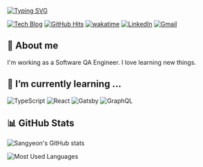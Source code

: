 [![Typing SVG](https://readme-typing-svg.demolab.com?font=Fira+Code&pause=1000&width=435&lines=Hi+there+%F0%9F%91%8B)](https://git.io/typing-svg)

[![Tech Blog](https://img.shields.io/badge/Sangyeon's_Tech_Blog-121013?logo=github&logoColor=white&color=%236C3F9B)](https://sangyeon217.github.io/) [![GitHub Hits](https://hits.seeyoufarm.com/api/count/incr/badge.svg?url=https%3A%2F%2Fgithub.com%2Fsangyeon217&count_bg=%2379C83D&title_bg=%23555555&icon=github.svg&icon_color=%23E7E7E7&title=GitHub&edge_flat=false)](https://github.com/sangyeon217) [![wakatime](https://wakatime.com/badge/user/b46d1b65-a65e-400f-9a97-d4e7cd20f6b3.svg)](https://wakatime.com/@b46d1b65-a65e-400f-9a97-d4e7cd20f6b3) [![LinkedIn](https://img.shields.io/badge/Sangyeon_Song-0077B5?style=flat&logo=linkedin&logoColor=white)](https://www.linkedin.com/in/sangyeon-song-301383202) [![Gmail](https://img.shields.io/badge/sangyeon217%40gmail.com-red?style=flat&logo=gmail&logoColor=white)](mailto:sangyeon217@gmail.com) 

## 💬 About me
I'm working as a Software QA Engineer.
I love learning new things.

## 🌱 I’m currently learning ...
![TypeScript](https://img.shields.io/badge/typescript-%23007ACC.svg?style=flat&logo=typescript&logoColor=white) ![React](https://img.shields.io/badge/React-20232A?style=flat&logo=react&logoColor=61DAFB) ![Gatsby](https://img.shields.io/badge/Gatsby-%23663399.svg?style=flat&logo=gatsby&logoColor=white) ![GraphQL](https://img.shields.io/badge/-GraphQL-E10098?style=flat&logo=graphql&logoColor=white)

## 📊 GitHub Stats
![Sangyeon's GitHub stats](https://github-readme-stats.vercel.app/api?username=sangyeon217&show_icons=true&theme=github_dark)

![Most Used Languages](https://github-readme-stats.vercel.app/api/top-langs/?username=sangyeon217&theme=github_dark)
